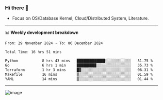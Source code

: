 ### Hi there 👋
<!-- * Daily Meditation via Leetcode/Competitive-Programming. -->
* Focus on OS/Database Kernel, Cloud/Distributed System, Literature.

-------

📊 **Weekly development breakdown**
<!--START_SECTION:waka-->

```txt
From: 29 November 2024 - To: 06 December 2024

Total Time: 16 hrs 51 mins

Python           8 hrs 43 mins   █████████████░░░░░░░░░░░░   51.75 %
Go               6 hrs 1 min     █████████░░░░░░░░░░░░░░░░   35.73 %
Terraform        1 hr 3 mins     █▓░░░░░░░░░░░░░░░░░░░░░░░   06.31 %
Makefile         16 mins         ▒░░░░░░░░░░░░░░░░░░░░░░░░   01.59 %
YAML             14 mins         ▒░░░░░░░░░░░░░░░░░░░░░░░░   01.44 %
```

<!--END_SECTION:waka-->

-------

<!-- [![Leetcode Stats](https://leetcard.jacoblin.cool/hzhang413?font=Fira+Mono)](https://leetcode.com/fxrc) -->
![image](./cyberpunk-ghost-in-the-shell.gif)
<!--![image](./gis-archive.png)-->
